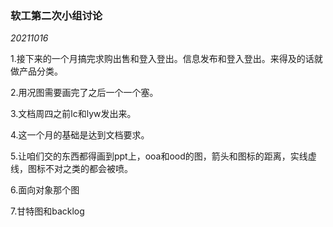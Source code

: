 ### 软工第二次小组讨论

*20211016*

1.接下来的一个月搞完求购出售和登入登出。信息发布和登入登出。来得及的话就做产品分类。

2.用况图需要画完了之后一个一个塞。

3.文档周四之前lc和lyw发出来。

4.这一个月的基础是达到文档要求。

5.让咱们交的东西都得画到ppt上，ooa和ood的图，箭头和图标的距离，实线虚线，图标不对之类的都会被喷。

6.面向对象那个图

7.甘特图和backlog

